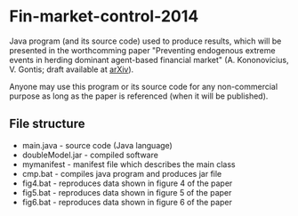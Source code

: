 Fin-market-control-2014
=======================

Java program (and its source code) used to produce results, which will be presented in the worthcomming paper "Preventing endogenous extreme events in herding dominant agent-based financial market" (A. Kononovicius, V. Gontis; draft available at [arXiv](http://arxiv.org/abs/1409.8024)).

Anyone may use this program or its source code for any non-commercial purpose as long as the paper is referenced (when it will be published).

File structure
--------------

* main.java - source code (Java language)
* doubleModel.jar - compiled software
* mymanifest - manifest file which describes the main class
* cmp.bat - compiles java program and produces jar file
* fig4.bat - reproduces data shown in figure 4 of the paper
* fig5.bat - reproduces data shown in figure 5 of the paper
* fig6.bat - reproduces data shown in figure 6 of the paper
